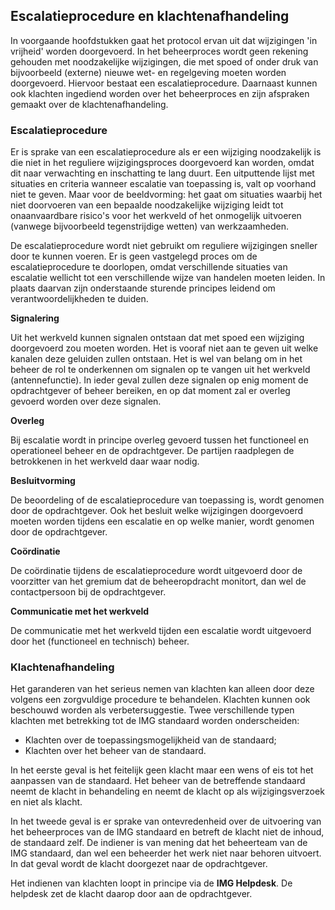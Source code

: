 ## Escalatieprocedure en klachtenafhandeling

In voorgaande hoofdstukken gaat het protocol ervan uit dat wijzigingen 'in vrijheid' worden doorgevoerd. In het beheerproces wordt geen rekening gehouden met noodzakelijke wijzigingen, die met spoed of onder druk van bijvoorbeeld (externe) nieuwe wet- en regelgeving moeten worden doorgevoerd. Hiervoor bestaat een escalatieprocedure.
Daarnaast kunnen ook klachten ingediend worden over het beheerproces en zijn afspraken gemaakt over de klachtenafhandeling. 

### Escalatieprocedure

Er is sprake van een escalatieprocedure als er een wijziging noodzakelijk is die niet in het reguliere wijzigingsproces doorgevoerd kan worden, omdat dit naar verwachting en inschatting te lang duurt. Een uitputtende lijst met situaties en criteria wanneer escalatie van toepassing is, valt op voorhand niet te geven. Maar voor de beeldvorming: het gaat om situaties waarbij het niet doorvoeren van een bepaalde noodzakelijke wijziging leidt tot onaanvaardbare risico's voor het werkveld of het onmogelijk uitvoeren (vanwege bijvoorbeeld tegenstrijdige wetten) van werkzaamheden.

De escalatieprocedure wordt niet gebruikt om reguliere wijzigingen sneller door te kunnen voeren. Er is geen vastgelegd proces om de escalatieprocedure te doorlopen, omdat verschillende situaties van escalatie wellicht tot een verschillende wijze van handelen moeten leiden. In plaats daarvan zijn onderstaande sturende principes leidend om verantwoordelijkheden te duiden.

<b>Signalering</b>

Uit het werkveld kunnen signalen ontstaan dat met spoed een wijziging doorgevoerd zou moeten worden. Het is vooraf niet aan te geven uit welke kanalen deze geluiden zullen ontstaan. Het is wel van belang om in het beheer de rol te onderkennen om signalen op te vangen uit het werkveld (antennefunctie). In ieder geval zullen deze signalen op enig moment de opdrachtgever of beheer bereiken, en op dat moment zal er overleg gevoerd worden over deze signalen.

<b>Overleg</b>

Bij escalatie wordt in principe overleg gevoerd tussen het functioneel en operationeel beheer en de opdrachtgever. De partijen raadplegen de betrokkenen in het werkveld daar waar nodig.

<b>Besluitvorming</b>

De beoordeling of de escalatieprocedure van toepassing is, wordt genomen door de opdrachtgever. Ook het besluit welke wijzigingen doorgevoerd moeten worden tijdens een escalatie en op welke manier, wordt genomen door de opdrachtgever.

<b>Coördinatie</b>

De coördinatie tijdens de escalatieprocedure wordt uitgevoerd door de voorzitter van het gremium dat de beheeropdracht monitort, dan wel de contactpersoon bij de opdrachtgever.

<b>Communicatie met het werkveld</b>

De communicatie met het werkveld tijden een escalatie wordt uitgevoerd door het (functioneel en technisch) beheer.


### Klachtenafhandeling

Het garanderen van het serieus nemen van klachten kan alleen door deze volgens een zorgvuldige procedure te behandelen. Klachten kunnen ook beschouwd worden als verbetersuggestie. Twee verschillende typen klachten met betrekking tot de IMG standaard worden onderscheiden:

<ul><li>Klachten over de toepassingsmogelijkheid van de standaard;</li>
<li>Klachten over het beheer van de standaard.</li>
</ul>

In het eerste geval is het feitelijk geen klacht maar een wens of eis tot het aanpassen van de standaard. Het beheer van de betreffende standaard neemt de klacht in behandeling en neemt de klacht op als wijzigingsverzoek en niet als klacht. 

In het tweede geval is er sprake van ontevredenheid over de uitvoering van het beheerproces van de IMG standaard en betreft de klacht niet de inhoud, de standaard zelf. De indiener is van mening dat het beheerteam van de IMG standaard, dan wel een beheerder het werk niet naar behoren uitvoert. In dat geval wordt de klacht doorgezet naar de opdrachtgever. 

Het indienen van klachten loopt in principe via de **IMG Helpdesk**. De helpdesk zet de klacht daarop door aan de opdrachtgever. 

